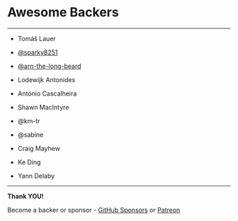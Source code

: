 # Awesome Backers

---

- Tomáš Lauer
- [@sparky8251](https://github.com/sparky8251)
- [@arn-the-long-beard](https://github.com/arn-the-long-beard)

- Lodewijk Antonides
- António Cascalheira
- Shawn MacIntyre
- @km-tr
- @sabine
- Craig Mayhew
- Ke Ding
- Yann Delaby

---

**Thank YOU!**

Become a backer or sponsor - [GitHub Sponsors](https://github.com/sponsors/MartinKavik) or [Patreon](https://www.patreon.com/martinkavik)

